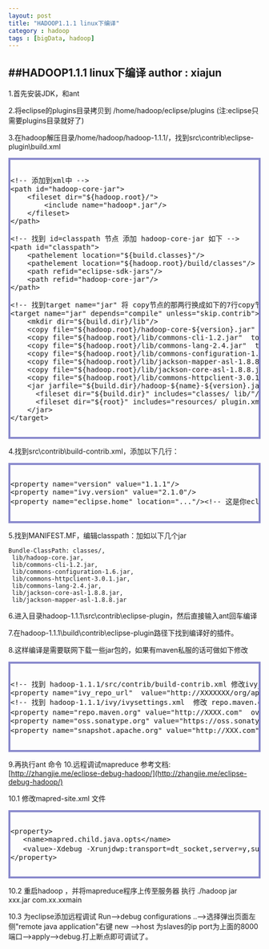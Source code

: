 ```yaml
---
layout: post
title: "HADOOP1.1.1 linux下编译"
category : hadoop
tags : [bigData, hadoop]
---
```

##HADOOP1.1.1 linux下编译
**author : xiajun**
-
1.首先安装JDK，和ant

2.将eclipse的plugins目录拷贝到 /home/hadoop/eclipse/plugins (注:eclipse只需要plugins目录就好了)

3.在hadoop解压目录/home/hadoop/hadoop-1.1.1/，找到src\contrib\eclipse-plugin\build.xml

<?prettify lang=xml linenums=true?>
<pre class="prettyprint linenums" id="quine" style="border:4px solid #88c">
<xmp>
<!-- 添加到xml中 -->
<path id="hadoop-core-jar">
	<fileset dir="${hadoop.root}/">
		<include name="hadoop*.jar"/>
	</fileset>
</path>

<!-- 找到 id=classpath 节点 添加 hadoop-core-jar 如下 -->
<path id="classpath">
    <pathelement location="${build.classes}"/>
    <pathelement location="${hadoop.root}/build/classes"/>
    <path refid="eclipse-sdk-jars"/>
    <path refid="hadoop-core-jar"/>
</path>

<!-- 找到target name="jar" 将 copy节点的那两行换成如下的7行copy节点 其它不用动  -->
<target name="jar" depends="compile" unless="skip.contrib">
    <mkdir dir="${build.dir}/lib"/>
    <copy file="${hadoop.root}/hadoop-core-${version}.jar" tofile="${build.dir}/lib/hadoop-core.jar" verbose="true"/>
    <copy file="${hadoop.root}/lib/commons-cli-1.2.jar"  todir="${build.dir}/lib" verbose="true"/>
    <copy file="${hadoop.root}/lib/commons-lang-2.4.jar"  todir="${build.dir}/lib" verbose="true"/>
    <copy file="${hadoop.root}/lib/commons-configuration-1.6.jar"  todir="${build.dir}/lib" verbose="true"/>
    <copy file="${hadoop.root}/lib/jackson-mapper-asl-1.8.8.jar"  todir="${build.dir}/lib" verbose="true"/>
    <copy file="${hadoop.root}/lib/jackson-core-asl-1.8.8.jar"  todir="${build.dir}/lib" verbose="true"/>
    <copy file="${hadoop.root}/lib/commons-httpclient-3.0.1.jar"  todir="${build.dir}/lib" verbose="true"/> 
    <jar jarfile="${build.dir}/hadoop-${name}-${version}.jar" manifest="${root}/META-INF/MANIFEST.MF">
      <fileset dir="${build.dir}" includes="classes/ lib/"/>
      <fileset dir="${root}" includes="resources/ plugin.xml"/>
    </jar>
</target>
</xmp>
</pre>

4.找到src\contrib\build-contrib.xml，添加以下几行：

<?prettify lang=xml linenums=true?>
<pre class="prettyprint linenums" id="quine" style="border:4px solid #88c">
<xmp>
<property name="version" value="1.1.1"/>
<property name="ivy.version" value="2.1.0"/>
<property name="eclipse.home" location="..."/><!-- 这是你eclipse存放的目录，我的目录是/home/hadoop/eclipse -->
</xmp>
</pre>
5.找到MANIFEST.MF，编辑classpath：加如以下几个jar

	Bundle-ClassPath: classes/,           
	 lib/hadoop-core.jar,           
	 lib/commons-cli-1.2.jar,           
	 lib/commons-configuration-1.6.jar,           
	 lib/commons-httpclient-3.0.1.jar,           
	 lib/commons-lang-2.4.jar,           
	 lib/jackson-core-asl-1.8.8.jar,           
	 lib/jackson-mapper-asl-1.8.8.jar
6.进入目录hadoop-1.1.1\src\contrib\eclipse-plugin，然后直接输入ant回车编译

7.在hadoop-1.1.1\build\contrib\eclipse-plugin路径下找到编译好的插件。

8.这样编译是需要联网下载一些jar包的，如果有maven私服的话可做如下修改

<?prettify lang=xml linenums=true?>
<pre class="prettyprint linenums" id="quine" style="border:4px solid #88c">
<xmp>
<!-- 找到 hadoop-1.1.1/src/contrib/build-contrib.xml 修改ivy_repo_url节点 -->
<property name="ivy_repo_url"  value="http://XXXXXXX/org/apache/ivy/ivy/2.1.0/ivy-2.1.0.jar" />
<!-- 找到 hadoop-1.1.1/ivy/ivysettings.xml  修改 repo.maven.org节点 -->
<property name="repo.maven.org" value="http://XXXX.com"  override="false"/> <!-- 私服的地址 -->
<property name="oss.sonatype.org" value="https://oss.sonatype.org/content/groups/public/" override="false"/>
<property name="snapshot.apache.org" value="http://XXX.com" override="false"/> <!-- 私服的地址 -->

</xmp></pre>

9.再执行ant 命令
10.远程调试mapreduce
参考文档: [http://zhangjie.me/eclipse-debug-hadoop/](http://zhangjie.me/eclipse-debug-hadoop/)

10.1 修改mapred-site.xml 文件

<?prettify lang=xml linenums=true?>
<pre class="prettyprint linenums" id="quine" style="border:4px solid #88c">
<xmp>
<property> 
   <name>mapred.child.java.opts</name> 
   <value>-Xdebug -Xrunjdwp:transport=dt_socket,server=y,suspend=y,address=8000</value><!-- suspend 当有多个map或者reduce时必须为y -->
</property>
</xmp>
</pre>
10.2 重启hadoop ，并将mapreduce程序上传至服务器 执行 ./hadoop jar xxx.jar com.xx.xxmain

10.3 为eclipse添加远程调试 Run-->debug configurations ..-->选择弹出页面左侧"remote java application"右键 new -->host 为slaves的ip port为上面的8000端口-->apply-->debug.打上断点即可调试了。